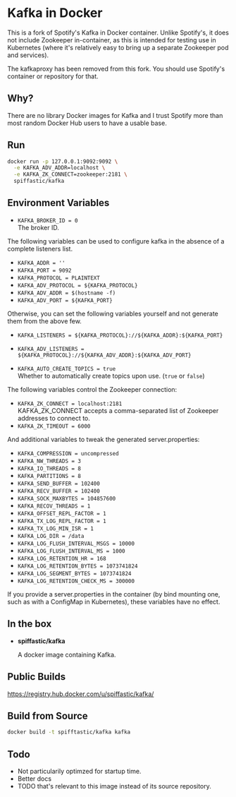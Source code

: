 Kafka in Docker
===

This is a fork of Spotify's Kafka in Docker container. Unlike Spotify's, it does
not include Zookeeper in-container, as this is intended for testing use in
Kubernetes (where it's relatively easy to bring up a separate Zookeeper pod and
services).

The kafkaproxy has been removed from this fork. You should use Spotify's
container or repository for that.

Why?
---
There are no library Docker images for Kafka and I trust Spotify more than most
random Docker Hub users to have a usable base.

Run
---

```bash
docker run -p 127.0.0.1:9092:9092 \
  -e KAFKA_ADV_ADDR=localhost \
  -e KAFKA_ZK_CONNECT=zookeeper:2181 \
  spiffastic/kafka
```

Environment Variables
---

- `KAFKA_BROKER_ID = 0`  
    The broker ID.

The following variables can be used to configure kafka in the absence of
a complete listeners list.

- `KAFKA_ADDR = ''`
- `KAFKA_PORT = 9092`
- `KAFKA_PROTOCOL = PLAINTEXT`
- `KAFKA_ADV_PROTOCOL = ${KAFKA_PROTOCOL}`
- `KAFKA_ADV_ADDR = $(hostname -f)`
- `KAFKA_ADV_PORT = ${KAFKA_PORT}`

Otherwise, you can set the following variables yourself and not generate them
from the above few.

- `KAFKA_LISTENERS = ${KAFKA_PROTOCOL}://${KAFKA_ADDR}:${KAFKA_PORT}`  
- `KAFKA_ADV_LISTENERS = ${KAFKA_PROTOCOL}://${KAFKA_ADV_ADDR}:${KAFKA_ADV_PORT}`

- `KAFKA_AUTO_CREATE_TOPICS = true`  
    Whether to automatically create topics upon use. (`true` or `false`)

The following variables control the Zookeeper connection:

- `KAFKA_ZK_CONNECT = localhost:2181`  
	KAFKA_ZK_CONNECT accepts a comma-separated list of Zookeeper addresses to
	connect to.
- `KAFKA_ZK_TIMEOUT = 6000`

And additional variables to tweak the generated server.properties:

- `KAFKA_COMPRESSION = uncompressed`
- `KAFKA_NW_THREADS = 3`
- `KAFKA_IO_THREADS = 8`
- `KAFKA_PARTITIONS = 8`
- `KAFKA_SEND_BUFFER = 102400`
- `KAFKA_RECV_BUFFER = 102400`
- `KAFKA_SOCK_MAXBYTES = 104857600`
- `KAFKA_RECOV_THREADS = 1`
- `KAFKA_OFFSET_REPL_FACTOR = 1`
- `KAFKA_TX_LOG_REPL_FACTOR = 1`
- `KAFKA_TX_LOG_MIN_ISR = 1`
- `KAFKA_LOG_DIR = /data`
- `KAFKA_LOG_FLUSH_INTERVAL_MSGS = 10000`
- `KAFKA_LOG_FLUSH_INTERVAL_MS = 1000`
- `KAFKA_LOG_RETENTION_HR = 168`
- `KAFKA_LOG_RETENTION_BYTES = 1073741824`
- `KAFKA_LOG_SEGMENT_BYTES = 1073741824`
- `KAFKA_LOG_RETENTION_CHECK_MS = 300000`

If you provide a server.properties in the container (by bind mounting one, such
as with a ConfigMap in Kubernetes), these variables have no effect.

In the box
---
* **spiffastic/kafka**

  A docker image containing Kafka.

Public Builds
---

https://registry.hub.docker.com/u/spiffastic/kafka/

Build from Source
---

```bash
docker build -t spifftastic/kafka kafka
```

Todo
---

* Not particularily optimzed for startup time.
* Better docs
* TODO that's relevant to this image instead of its source repository.

